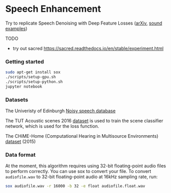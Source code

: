 # Speech Enhancement

Try to replicate Speech Denoising with Deep Feature Losses ([arXiv](https://arxiv.org/abs/1806.10522), [sound examples](https://ccrma.stanford.edu/~francois/SpeechDenoisingWithDeepFeatureLosses/))

TODO

- try out sacred https://sacred.readthedocs.io/en/stable/experiment.html

### Getting started

```bash
sudo apt-get install sox
./scripts/setup-gpu.sh
./scripts/setup-python.sh
jupyter notebook
```

### Datasets

The Univeristy of Edinburgh [Noisy speech database](https://datashare.is.ed.ac.uk/handle/10283/2791)

The TUT Acoustic scenes 2016 [dataset](https://zenodo.org/record/45739) is used to train the scene classifier network, which is used for the loss function.

The CHiME-Home (Computational Hearing in Multisource Environments) [dataset](https://archive.org/details/chime-home) (2015)

### Data format

At the moment, this algorithm requires using 32-bit floating-point audio files to perform correctly. You can use sox to convert your file. To convert `audiofile.wav` to 32-bit floating-point audio at 16kHz sampling rate, run:

```bash
sox audiofile.wav -r 16000 -b 32 -e float audiofile.float.wav
```

